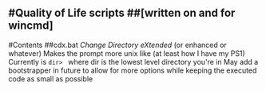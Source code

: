 #Quality of Life scripts
##[written on and for wincmd]
----------------------------

#Contents
##cdx.bat
*Change Directory eXtended* (or enhanced or whatever)
Makes the prompt more unix like (at least how I have my PS1)
Currently is `dir> ` where dir is the lowest level directory you're in
May add a bootstrapper in future to allow for more options while keeping the executed code as small as possible
